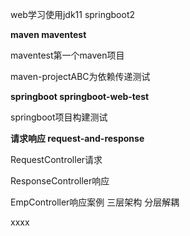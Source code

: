 web学习使用jdk11  springboot2

**maven maventest**

maventest第一个maven项目

maven-projectABC为依赖传递测试

**springboot springboot-web-test**

springboot项目构建测试

**请求响应 request-and-response**

RequestController请求

ResponseController响应

EmpController响应案例 三层架构 分层解耦

xxxx
